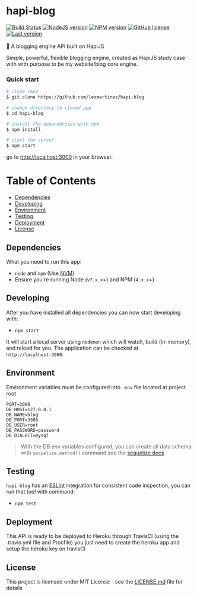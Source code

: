 # hapi-blog
[![Build Status](https://travis-ci.org/lexmartinez/hapi-blog.svg?branch=master)](https://travis-ci.org/lexmartinez/hapi-blog)
[![NodeJS version](https://img.shields.io/badge/node-v7.10.1-green.svg)](https://nodejs.org/es/)
[![NPM version](https://img.shields.io/badge/npm-v4.2.0-red.svg)](https://www.npmjs.com/)
[![GitHub license](https://img.shields.io/github/license/lexmartinez/hapi-blog.svg)](https://github.com/lexmartinez/hapi-blog/blob/master/LICENSE.md)
[![Last version](https://img.shields.io/badge/hapi--blog-v1.0.0-lightgrey.svg)](https://github.com/lexmartinez/hapi-blog/blob/master/CHANGELOG.md)
<br/><br/>
:octopus: A blogging engine API built on HapiJS <br/>

Simple, powerful, flexible blogging engine, created as HapiJS study case with with purpose to be my website/blog core engine.


### Quick start

```bash
# clone repo
$ git clone https://github.com/lexmartinez/hapi-blog

# change directory to cloned app
$ cd hapi-blog

# install the dependencies with npm
$ npm install

# start the server
$ npm start
```
go to [http://localhost:3000](http://localhost:3000) in your browser.

# Table of Contents

* [Dependencies](#dependencies)
* [Developing](#developing)
* [Environment](#environment)
* [Testing](#testing)
* [Deployment](#deployment)
* [License](#license)
    
 ## Dependencies
 
 What you need to run this app:
 * `node` and `npm` (Use [NVM](https://github.com/creationix/nvm))
 * Ensure you're running Node (`v7.x.x`+) and NPM (`4.x.x`+)
 
 ## Developing
 
 After you have installed all dependencies you can now start developing with:
 
 * `npm start`
 
 It will start a local server using `nodemon` which will watch, build (in-memory), and reload for you. The application can be checked at `http://localhost:3000`.
 
 ## Environment
 Environment variables must be configured into `.env` file located at project root

```
PORT=3000
DB_HOST=127.0.0.1
DB_NAME=blog
DB_PORT=3306
DB_USER=root
DB_PASSWORD=password
DB_DIALECT=mysql
```````
> With the DB env variables configured, you can create all data schema with `sequelize.method()` command see the [sequelize docs](http://docs.sequelizejs.com/class/lib/sequelize.js~Sequelize.html)
 ## Testing
 
 `hapi-blog` has an [ESLint](https://eslint.org/) integration for consistent code inspection, you can run that tool with command:
 
 * `npm test`
 
 ## Deployment
 
 This API is ready to be deployed to Heroku through TravisCI (using the .travis.yml file and Procfile) you just need to create the heroku app and setup the heroku key on travisCI
  
## License

This project is licensed under MIT License - see the [LICENSE.md](https://github.com/lexmartinez/hapi-blog/blob/master/LICENSE.md) file for details